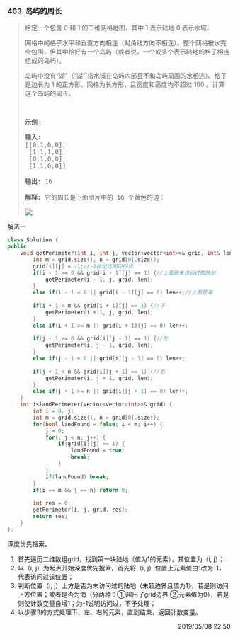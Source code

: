 ### 463. 岛屿的周长
> <html>
> <div><p>给定一个包含 0 和 1 的二维网格地图，其中 1 表示陆地&nbsp;0 表示水域。</p>
> 
> <p>网格中的格子水平和垂直方向相连（对角线方向不相连）。整个网格被水完全包围，但其中恰好有一个岛屿（或者说，一个或多个表示陆地的格子相连组成的岛屿）。</p>
> 
> <p>岛屿中没有“湖”（“湖” 指水域在岛屿内部且不和岛屿周围的水相连）。格子是边长为 1 的正方形。网格为长方形，且宽度和高度均不超过 100 。计算这个岛屿的周长。</p>
> 
> <p>&nbsp;</p>
> 
> <p><strong>示例 :</strong></p>
> 
> <pre><strong>输入:</strong>
> [[0,1,0,0],
>  [1,1,1,0],
>  [0,1,0,0],
>  [1,1,0,0]]
> 
> <strong>输出:</strong> 16
> 
> <strong>解释:</strong> 它的周长是下面图片中的 16 个黄色的边：
> 
> <img src="https://assets.leetcode-cn.com/aliyun-lc-upload/uploads/2018/10/12/island.png">
> </pre>
> </div><html>

解法一
```cpp
class Solution {
public:
    void getPerimeter(int i, int j, vector<vector<int>>& grid, int& len) {
        int m = grid.size(), n = grid[0].size();
		grid[i][j] = -1;//-1标记访问过的点
        if(i - 1 >= 0 && grid[i - 1][j] == 1) {//上面是未访问过的陆地
            getPerimeter(i - 1, j, grid, len);
        }
        else if(i - 1 < 0 || grid[i - 1][j] == 0) len++;//上面是海
		
        if(i + 1 < m && grid[i + 1][j] == 1) {//下
			getPerimeter(i + 1, j, grid, len);
		}
        else if(i + 1 >= m || grid[i + 1][j] == 0) len++;
		
        if(j - 1 >= 0 && grid[i][j - 1] == 1) {//左
			getPerimeter(i, j - 1, grid, len);
		}
        else if(j - 1 < 0 || grid[i][j - 1] == 0) len++;
		
		if(j + 1 < n && grid[i][j + 1] == 1) {//右
			getPerimeter(i, j + 1, grid, len);
		}
        else if(j + 1 >= n || grid[i][j + 1] == 0) len++;
    }
    int islandPerimeter(vector<vector<int>>& grid) {
        int i = 0, j;
        int m = grid.size(), n = grid[0].size();
        for(bool landFound = false; i < m; i++) {
            j = 0;
            for(; j < n; j++) {
                if(grid[i][j] == 1) {
                    landFound = true;
                    break;
                }
            }
			if(landFound) break;
        }
        if(i == m && j == n) return 0;
        
		int res = 0;
        getPerimeter(i, j, grid, res);
		return res;
    }
};
```

深度优先搜索。
1. 首先遍历二维数组grid，找到第一块陆地（值为1的元素），其位置为（i, j）；
2. 以（i, j）为起点开始深度优先搜索，首先将（i, j）位置上元素值由1改为-1，代表访问过该位置；
3. 判断位置（i, j）上方是否为未访问过的陆地（未超边界且值为1），若是则访问上方位置；或者是否为海（分两种：①超出了grid边界 ②元素值为0），若是则使计数变量自增1；为-1说明访问过，不予处理；
4. 以步骤3的方式处理下、左、右的元素，直到结束，返回计数变量。

<div style="text-align: right">2019/05/08 22:50 </div>